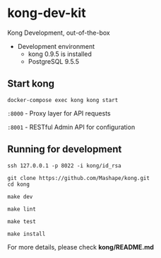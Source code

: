 # kong-dev-kit

Kong Development, out-of-the-box

* Development environment
  * kong 0.9.5 is installed 
  * PostgreSQL 9.5.5

## Start kong

```
docker-compose exec kong kong start
```

`:8000` - Proxy layer for API requests

`:8001` - RESTful Admin API for configuration

## Running for development

```
ssh 127.0.0.1 -p 8022 -i kong/id_rsa

git clone https://github.com/Mashape/kong.git
cd kong

make dev

make lint

make test

make install
```

For more details, please check **kong/README.md**

